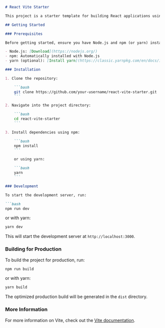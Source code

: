 ```markdown
# React Vite Starter

This project is a starter template for building React applications using Vite.

## Getting Started

### Prerequisites

Before getting started, ensure you have Node.js and npm (or yarn) installed on your machine.

- Node.js: [Download](https://nodejs.org/)
- npm: Automatically installed with Node.js
- yarn (optional): [Install yarn](https://classic.yarnpkg.com/en/docs/install/) if you prefer using yarn over npm.

### Installation

1. Clone the repository:

    ```bash
    git clone https://github.com/your-username/react-vite-starter.git
    ```

2. Navigate into the project directory:

    ```bash
    cd react-vite-starter
    ```

3. Install dependencies using npm:

    ```bash
    npm install
    ```

    or using yarn:

    ```bash
    yarn
    ```

### Development

To start the development server, run:

```bash
npm run dev
```

or with yarn:

```bash
yarn dev
```

This will start the development server at `http://localhost:3000`.

### Building for Production

To build the project for production, run:

```bash
npm run build
```

or with yarn:

```bash
yarn build
```

The optimized production build will be generated in the `dist` directory.

### More Information

For more information on Vite, check out the [Vite documentation](https://vitejs.dev/).
